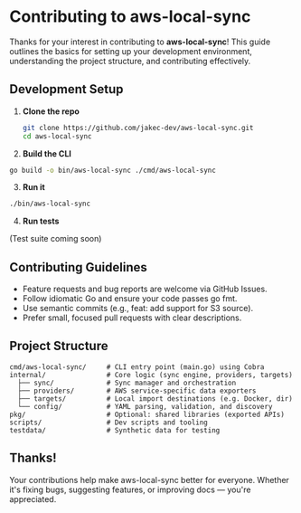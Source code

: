 # Contributing to aws-local-sync

Thanks for your interest in contributing to **aws-local-sync**! This guide outlines the basics for setting up your development environment, understanding the project structure, and contributing effectively.

## Development Setup

1. **Clone the repo**

   ```sh
   git clone https://github.com/jakec-dev/aws-local-sync.git
   cd aws-local-sync
   ```

2. **Build the CLI**

  ```sh
  go build -o bin/aws-local-sync ./cmd/aws-local-sync
  ```

3. **Run it**

  ```sh
  ./bin/aws-local-sync
  ```

4. **Run tests**

  (Test suite coming soon)

## Contributing Guidelines

- Feature requests and bug reports are welcome via GitHub Issues.
- Follow idiomatic Go and ensure your code passes go fmt.
- Use semantic commits (e.g., feat: add support for S3 source).
- Prefer small, focused pull requests with clear descriptions.

## Project Structure

```text
cmd/aws-local-sync/     # CLI entry point (main.go) using Cobra
internal/               # Core logic (sync engine, providers, targets)
  ├── sync/             # Sync manager and orchestration
  ├── providers/        # AWS service-specific data exporters
  ├── targets/          # Local import destinations (e.g. Docker, dir)
  └── config/           # YAML parsing, validation, and discovery
pkg/                    # Optional: shared libraries (exported APIs)
scripts/                # Dev scripts and tooling
testdata/               # Synthetic data for testing
```

## Thanks!

Your contributions help make aws-local-sync better for everyone. Whether it's fixing bugs, suggesting features, or improving docs — you're appreciated.
